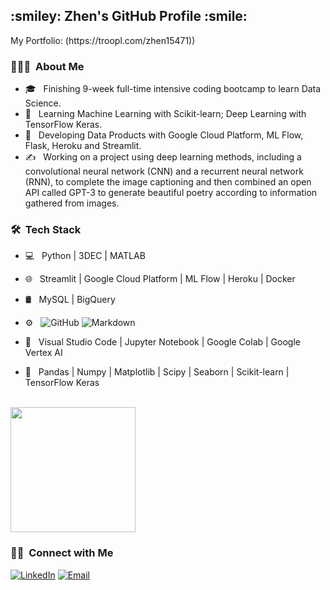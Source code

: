 
<h2> :smiley: Zhen's GitHub Profile :smile:</h2> 
My Portfolio: (https://troopl.com/zhen15471))

<h3> 👨🏻‍💻 &nbsp;About Me </h3>

- 🎓 &nbsp; Finishing 9-week full-time intensive coding bootcamp to learn Data Science.
- 🌱 &nbsp; Learning Machine Learning with Scikit-learn; Deep Learning with TensorFlow Keras.
- 💼 &nbsp; Developing Data Products with Google Cloud Platform, ML Flow, Flask, Heroku and Streamlit.
- ✍️ &nbsp; Working on a project using deep learning methods, including a convolutional neural network (CNN) and a recurrent neural network (RNN), to complete the image captioning and then combined an open API called GPT-3 to generate beautiful poetry according to information gathered from images.

<h3> 🛠 &nbsp;Tech Stack</h3>

- 💻 &nbsp;
  Python | 3DEC | MATLAB
  
- 🌐 &nbsp;
  Streamlit | Google Cloud Platform | ML Flow | Heroku | Docker

- 🛢 &nbsp;
  MySQL | BigQuery
  
- ⚙️ &nbsp;
  ![GitHub](https://img.shields.io/badge/-GitHub-333333?style=flat&logo=github)
  ![Markdown](https://img.shields.io/badge/-Markdown-333333?style=flat&logo=markdown)
  
- 🔧 &nbsp;
  Visual Studio Code | Jupyter Notebook | Google Colab | Google Vertex AI
  
- :rocket: &nbsp;
  Pandas | Numpy | Matplotlib | Scipy | Seaborn | Scikit-learn | TensorFlow Keras

<br/>

<a href="https://github.com/zliu15471">
  <img height="200em" src="https://github-readme-stats.vercel.app/api?username=zliu15471&theme=buefy&show_icons=true" />
</a>

<br/>

<h3> 🤝🏻 &nbsp;Connect with Me </h3>

<p align="left">
<a href="https://www.linkedin.com/in/zhen-liu-590a24224/"><img alt="LinkedIn" src="https://img.shields.io/badge/LinkedIn-Zhen%20Liu%20-blue?style=flat-square&logo=linkedin"></a>
<a href="mailto:zhen15471@gmail.com"><img alt="Email" src="https://img.shields.io/badge/Email-zhen15471@gmail.com-blue?style=flat-square&logo=gmail"></a>
</p>

